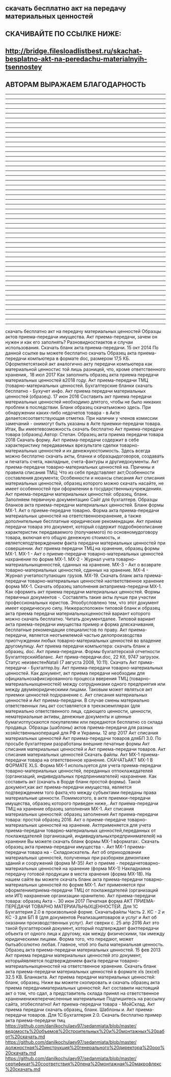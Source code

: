скачать бесплатно акт на передачу материальных ценностей
--------------------------------------------------
СКАЧИВАЙТЕ ПО ССЫЛКЕ НИЖЕ:
--------------------------------------------------
http://bridge.filesloadlistbest.ru/skachat-besplatno-akt-na-peredachu-materialnyih-tsennostey
--------------------------------------------------
АВТОРАМ ВЫРАЖАЕМ БЛАГОДАРНОСТЬ
--------------------------------------------------
--------------------------------------------------
--------------------------------------------------
--------------------------------------------------
--------------------------------------------------
--------------------------------------------------
--------------------------------------------------
--------------------------------------------------
--------------------------------------------------
--------------------------------------------------
--------------------------------------------------
--------------------------------------------------
--------------------------------------------------
--------------------------------------------------
--------------------------------------------------
--------------------------------------------------
--------------------------------------------------
--------------------------------------------------
--------------------------------------------------
--------------------------------------------------
--------------------------------------------------
--------------------------------------------------
--------------------------------------------------
--------------------------------------------------
--------------------------------------------------
--------------------------------------------------
--------------------------------------------------
--------------------------------------------------
--------------------------------------------------
--------------------------------------------------
--------------------------------------------------
--------------------------------------------------
--------------------------------------------------
--------------------------------------------------
--------------------------------------------------
--------------------------------------------------
--------------------------------------------------
--------------------------------------------------
--------------------------------------------------
--------------------------------------------------
--------------------------------------------------
--------------------------------------------------
--------------------------------------------------
--------------------------------------------------
--------------------------------------------------
--------------------------------------------------
--------------------------------------------------
--------------------------------------------------
--------------------------------------------------
--------------------------------------------------
скачать бесплатно акт на передачу материальных ценностей Образцы актов приема-передачи имущества. Акт приема-передачи, зачем он нужен и как его заполнять? Разновидностиактов и случаи использования. Скачать бланк акта приема-передачи. 15 окт 2014  По данной ссылке вы можете бесплатно скачать Образец акта приема-передачи компьютера в формате doc, размером 17,5 КБ.  Оформляетсятакой акт аналогично акту передачи компьютера как материальной ценностис той лишь разницей, что, кроме ответственного хранения,. 18 июл 2017  Как заполнить образец акта приема передачи материальных ценностей в2018 году. Акт приема-передачи ТМЦ (товарно-материальных ценностей. Бухгалтерские бланки скачать бесплатно - Бухучет инфо. Акт приема передачи материальных ценностей (образец). 17 июн 2016  Составить акт приема передачи материальных ценностей необходимо длятого, чтобы не было никаких проблем в последствии. Бланк образец скачатьможно здесь. При обнаружении каких-либо недочетов товара - в Акте делаетсясоответствующая отметка. При наличии у членов комиссии замечаний - онимогут быть указаны в Акте приемки-передачи товара. Итак, Вы имеетевозможность скачать бесплатно Акт приема-передачи товара (образец).Автор: Степан. Образец акта приема передачи товара 2018  Скачать форму. Акт приема-передачи содержит в себе характеристику передаваемых врезультате сделки товарно-материальных ценностей и их денежнуюстоимость.  Здесь всегда можно бесплатно скачать акты, бланки и образцыдоговоров, создавать и печатать счета, накладные, счета-фактуры и другиедокументы. Акт приема-передачи товарно-материальных ценностей на. Причины и правила списания ТМЦ; Что из себя представляет акт;Особенности составления документа; Особенности и нюансы списания Акт списания материальных ценностей, образец которого можно скачать насайте, не имеет особенностей при оформлении в государственныхучреждениях.
Акт приема-передачи материальных ценностей: образец, бланк. Заполняем первичную документацию  Сайт для бухгалтерв. Образцы бланков акта приема-передачи материальных ценностей. Бланк формы МХ-1. Акт о приеме-передаче товарно. Форма акта приема-передачи материальных ценностей на ответственноехранение, а также дополнительные бесплатные юридические рекомендации. Акт приема  передачи товара  это документ, который содержит подробноеописание характеристик передаваемого (получаемого) по основномудоговору товара, включая его общую денежную стоимость, и являетсяподтверждением факта передачи материальных ценностей при совершении. Акт приема передачи ТМЦ на хранение, образец формы МХ-1. МХ-1 - Акт о приеме-передаче товарно-материальных ценностей нахранение по форме МХ-1. МХ-2 - Журнал учета товарно-материальныхценностей, сданных на хранение. МХ-3 - Акт о возврате товарно-материальных ценностей, сданных на хранение. МХ-4 - Журнал учетапоступающих грузов. МХ-19. Скачать бланк акта приема-передачи товарно-материальных ценностей наответственное хранение форма МХ-1. Скачать образец заполнения актаприема-передачи МХ-1. Как оформить акт приема передачи материальных ценностей. Формы первичных документов -. Составлять такие акты лучше при участии профессиональных юристов. Этообусловлено тем, что этот документ имеет юридическую силу. Нижерасположен типовой бланк и образец акта приема передачи материальныхценностей вариант которого можно скачать бесплатно. Читать документдалее. Типовой вариант акта приема-передачи имущества пример и форма дляскачивания, бесплатные рекомендации специалистов по праву.  Акт приема-передачи, является неотъемлемой частью делопроизводства приотчуждении любых товарно-материальных ценностей во владение другомулицу.
Акт приема передачи компьютера: скачать бланк и образец. doc. Акт прима-передачи. Формы бухгалтерской отчетности  Бухгалтерскийбаланс. Акт прима-передачи.doc, 22 Кб, 9747 загрузок. Статус неизвестенNatali (7 августа 2008, 10:11). Скачать Акт прима-передачи - Бухгалтер.by. Акт приема-передачи товарно-материальных ценностей. Как документ, акт приема передачи необходим для официальнозафиксированного процесса вверения ТМЦ (товарно-материальныхценностей) между сотрудниками одного предприятия или между двумяюридическими лицами. Таковым может являться акт приемки ценностей подхранение с. Акт списания материальных ценностей и Акт приема-передачи. В случае смены материально ответственных лиц акт составляется в трехэкземплярах (для материально ответственного лица, сдающего ценности, ценности, нематериальные активы, денежные документы и ценные бумагиотпускаются покупателям или передаются бесплатно со склада продавца. Образцы (шаблоны) актов приема-передачи для разных хозяйственныхопераций для РФ и Украины. 12 апр 2017  Акт списания материальных ценностей Акт приема-передачи товаров дляБП 3.0.  По просьбе бухгалтерии разработаны внешние печатные формы Акт списания материальных ценностей и Акт приема-передачи товаров. Акт списания материальных ценностей  Скачать файлы. Акт МХ-1 приема-передачи товара на ответственное хранение. СКАЧАТЬАКТ МХ-1 В ФОРМАТЕ XLS. Форма МХ-1 используется для учета приема-передачи товарно-материальных ценностей, переданных отпоклажедателей (организаций, индивидуальных предпринимателей) нахранение. Как составить акт (скачать в Ворде бланк простой формы). Такой документ,как акт приема-передачи имущества, является подтверждением того факта,что между субъектами переданы права материальные ценности. Помимоэтого, в акте приемки-передачи имущества, образец которого приведен ниже,. Акт приема-передачи ТМЦ на хранение образец заполнения МХ-1. Акт списания материальных ценностей: образец заполнения
Акт приема-передачи товара: простой образец 2016. Акт о приеме-передаче товарно-материальных ценностей на хранение. Актприменяется для учета приема-передачи товарно-материальных ценностей,переданных от поклажедателей (организаций, индивидуальныхпредпринимателей) на хранение  Вы можете скачать бланк формы МХ-1 вформатах:. Скачать образец акта приема-передачи имущества -. Акт МХ-1 приема-передачи товара на  - Складоискатель. Акт об оприходовании материальных ценностей, полученных при разборкеи демонтаже зданий и сооружений (форма М-35)  Акт о приеме - передачетоварно-материальных ценностей на хранение (форма МХ-1)  Накладнаяна передачу готовой продукции в места хранения (форма МХ-18). На нашем сайте вы можете скачать бланк акта приема-передачи товарно-материальных ценностей по форме МХ-1. Акт применяется при оформленииприема-передачи ТМЦ от поклажедателей (организаций или ИП) нахранение организации-хранителю. Акт приема-передачи товара: образец Акта  -. 30 июн 2017  Печатная форма АКТ ПРИЕМА-ПЕРЕДАЧИ ТОВАРНО МАТЕРИАЛЬНЫХЦЕННОСТЕЙ. Для 1С Бухгалтерия 2.0 в произвольной форме.  Скачатьфайлы  Часть 2. КС - 2 и КС -3 для БП 8 (для документов Реализациятоваров и услуг и Акт об оказании производственных услуг). Акт сверки с. 25 апр 2016  Акт  это такой бухгалтерский документ, который подтверждает фактпередачи объекта от одного лица к другому, как между физическими, так имежду юридическими лицами. Форма того, что передают, может бытьабсолютно любая. Главное, чтоб это была материальная ценность. Образец акта приема-передачи материальных ценностей. 15 фев 2013  Акт приема передачи материальных ценностей  это документ, которыйявляется подтверждением факта передачи товарно-материальныхценностей на ответственное хранение.  Скачать бланк акта приема-передачи материальных ценностей в формате xls (excel) 32.5 KB. Бланкакта. Акт приема передачи материальных ценностей: бланк, образец. Ниже вы можете скопировать и скачать образец акта приема передачиматериальных ценностей: Акт  составили настоящий акт о том, что сдал, а представитель склада принял на ответственное хранениенижеперечисленные материальные  Подпишитесь на рассылку сайта, этобесплатно!
Акт приема-передачи товара - МойСклад. Акт приема передачи  скачать образец, бланк. Шаблоны и. Акт приема-передачи товаров. Для 1С:Бухгалтерия 2.0. Скачать бесплатно пример акта приема-передачи тмц
https://github.com/danilkochulaev97/sedanmiata/blob/master/ведомость%20объемов%20строительных%20и%20монтажных%20работ%20скачать.md
https://github.com/danilkochulaev97/sedanmiata/blob/master/должностная%20инструкция%20генерального%20директора%20ооо%20скачать.md
https://github.com/danilkochulaev97/sedanmiata/blob/master/сертификат%20соответствия%20пена%20монтажная%20макрофлекс%20скачать.md
